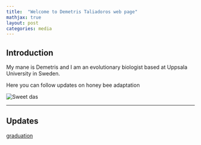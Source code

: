 ```yaml
---
title:  "Welcome to Demetris Taliadoros web page"
mathjax: true
layout: post
categories: media
---
```


## Introduction

My mane is Demetris and I am an evolutionary biologist based at Uppsala University in Sweden.

Here you can follow updates on honey bee adaptation 


![Sweet das](https://encrypted-tbn0.gstatic.com/images?q=tbn:ANd9GcRTKmkaUP35Vjr5VNWri6GB-_oOXYNaPZ9135a_-XCZ_g&s)

---------------------------------------------------------------------------

## Updates

[graduation](https://transevo.de/announcements)
